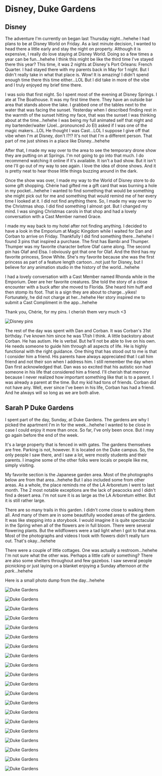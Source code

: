 # Disney, Duke Gardens

## Disney

The adventure I'm currently on began last Thursday night...hehehe I had plans to be at Disney World on Friday. As a last minute decision, I wanted to head there a little early and stay the night on property. Although it is expensive, I really do love staying at Disney World. Doing so a few times a year can be fun...hehehe I think this might be like the third time I've stayed there this year? This time, it was 2 nights at Disney's Port Orleans: French Quarter. I had stayed there with my parents back in May for 1 night. But I didn't really take in what that place is. Wow! It is amazing! I didn't spend enough time there this time either...LOL But I did take in more of the vibe and I truly enjoyed my brief time there.

I was solo that first night. So I spent most of the evening at Disney Springs. I ate at The Boathouse. It was my first time there. They have an outside bar area that stands above the lake. I grabbed one of the tables next to the water that was facing the sunset. Yesterday when I described finding rest in the warmth of the sunset hitting my face, that was the sunset I was thinking about at the time...hehehe I was being my full animated self that night and my bartender/waiter (Joel...pronounced Jo El) asked if I was one of the magic makers...LOL He thought I was Cast...LOL I suppose I give off that vibe when I'm at Disney, don't I?!? It's not that I'm a different person. That part of me just shines in a place like Disney...hehehe

After that, I made my way over to the area to see the temporary drone show they are putting on at Springs. I'm not going to go into that much. I do recommend watching it online if it's available. It isn't a bad show. But it isn't one I'll go out of my way to see again. I love the idea of drone shows. And it is pretty neat to hear those little things buzzing around in the dark.

Once the show was over, I made my way to the World of Disney store to do some gift shopping. Chérie had gifted me a gift card that was burning a hole in my pocket...hehehe I wanted to find something that would be something she might pick out for me and something that would remind me of her every time I looked at it. I did not find anything there. So, I made my way over to the Christmas shop. I did find something I almost got. But I changed my mind. I was singing Christmas carols in that shop and had a lovely conversation with a Cast Member named Grace.

I made my way back to my hotel after not finding anything. I decided to have a look in the Emporium at Magic Kingdom while I waited for Dan and Corban to arrive on Friday. Thankfully I did find something there...hehehe I found 3 pins that inspired a purchase. The first has Bambi and Thumper. Thumper was my favorite character before Olaf came along. The second pin has Olaf and Elsa. I obviously got that one for Olaf. And the third has my favorite princess, Snow White. She's my favorite because she was the first princess as part of a feature length cartoon...not just for Disney, but I believe for any animation studio in the history of the world...hehehe

I had a lovely conversation with a Cast Member named Rhonda while in the Emporium. Deer are her favorite creatures. She told the story of a close encounter with a buck after she moved to Florida. She heard him huff and then stomp its foot. That is a sign they are about to charge...yikes! Fortunately, he did not charge at her...hehehe Her story inspired me to submit a Cast Compliment in the app...hehehe

Thank you, Chérie, for my pins. I cherish them very much <3

![Disney pins](./media/IMG_0410.jpeg)

The rest of the day was spent with Dan and Corban. It was Corban's 31st birthday. I've known him since he was 17ish I think. A little backstory about Corban. He has autism. He is verbal. But he'll not be able to live on his own. He needs someone to guide him through all aspects of life. He is highly functional with the right guidance. One thing that has stood out to me is that I consider him a friend. His parents have always appreciated that I call him friend and not their son when I address him. I still remember the day when Dan first acknowledged that. Dan was so excited that his autistic son had someone in his life that considered him a friend. I'll cherish that memory because I never realized how important something like that is to a parent. I was already a parent at the time. But my kid had tons of friends. Corban did not have any. Well, ever since I've been in his life, Corban has had a friend. And he always will so long as we are both alive.

## Sarah P Duke Gardens

I spent part of the day, Sunday, at Duke Gardens. The gardens are why I picked the apartment I'm in for the week...hehehe I wanted to be close in case I could enjoy it more than once. So far, I've only been once. But I may go again before the end of the week.

It's a large property that is fenced in with gates. The gardens themselves are free. Parking is not, however. It is located on the Duke campus. So, the only people I saw there, and I saw a lot, were mostly students and their parents. I imagine some of the other folks were locals or people like me, simply visiting.

My favorite section is the Japanese garden area. Most of the photographs below are from that area...hehehe But I also included some from other areas. As a whole, the place reminds me of the LA Arboretum I went to last month. The 2 most notable exceptions are the lack of peacocks and I didn't find a desert area. I'm not sure it is as large as the LA Arboretum either. But it is still rather large.

There are so many trails in this garden. I didn't come close to walking them all. And many of them are in some beautifully wooded areas of the gardens. It was like stepping into a storybook. I would imagine it is quite spectacular in the Spring when all of the flowers are in full bloom. There were several flowering plants. But the wildflowers were a tad light when I got to that area. Most of the photographs and videos I took with flowers didn't really turn out. That's okay...hehehe

There were a couple of little cottages. One was actually a restroom...hehehe I'm not sure what the other was. Perhaps a little café or something? There are also some shelters throughout and few gazebos. I saw several people picnicking or just laying on a blanket enjoying a Sunday afternoon *at the park*...hehehe

Here is a small photo dump from the day...hehehe

![Duke Gardens](./media/IMG_0525.jpeg)

![Duke Gardens](./media/IMG_0526.jpeg)

![Duke Gardens](./media/IMG_0531.jpeg)

![Duke Gardens](./media/IMG_0534.jpeg)

![Duke Gardens](./media/IMG_0537.jpeg)

![Duke Gardens](./media/IMG_0539.jpeg)

![Duke Gardens](./media/IMG_0544.jpeg)

![Duke Gardens](./media/IMG_0549.jpeg)

![Duke Gardens](./media/IMG_0558.jpeg)

![Duke Gardens](./media/IMG_0561.jpeg)

![Duke Gardens](./media/IMG_0563.jpeg)

![Duke Gardens](./media/IMG_0566.jpeg)

![Duke Gardens](./media/IMG_0567.jpeg)

![Duke Gardens](./media/IMG_0575.jpeg)

![Duke Gardens](./media/IMG_0584.jpeg)

![Duke Gardens](./media/IMG_0594.jpeg)

![Duke Gardens](./media/IMG_0615.jpeg)

![Duke Gardens](./media/IMG_0618.jpeg)

![Duke Gardens](./media/IMG_0619.jpeg)

![Duke Gardens](./media/IMG_0624.jpeg)